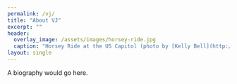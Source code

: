 ```yaml
---
permalink: /vj/
title: "About VJ"
excerpt: ""
header:
  overlay_image: /assets/images/horsey-ride.jpg
  caption: "Horsey Ride at the US Capitol (photo by [Kelly Bell](http://kellybellphotography.com))"
layout: single
---
```

A biography would go here.
